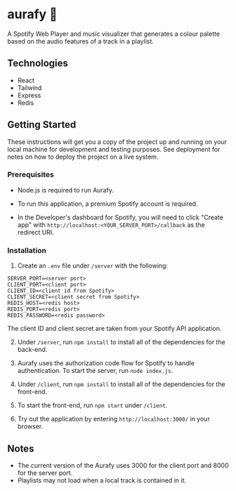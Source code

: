 # **aurafy 🔮**

A Spotify Web Player and music visualizer that generates a colour palette based on the audio features of a track in a playlist.

## **Technologies**

- React
- Tailwind
- Express
- Redis

## **Getting Started**

These instructions will get you a copy of the project up and running on your local machine for development and testing purposes. See deployment for notes on how to deploy the project on a live system.

### **Prerequisites**

- Node.js is required to run Aurafy.

- To run this application, a premium Spotify account is required.

- In the Developer's dashboard for Spotify, you will need to click "Create app" with `http://localhost:<YOUR_SERVER_PORT>/callback` as the redirect URI.

### **Installation**

1. Create an `.env` file under `/server` with the following:

```
SERVER_PORT=<server port>
CLIENT_PORT=<client port>
CLIENT_ID=<client id from Spotify>
CLIENT_SECRET=<client secret from Spotify>
REDIS_HOST=<redis host>
REDIS_PORT=<redis port>
REDIS_PASSWORD=<redis password>
```

The client ID and client secret are taken from your Spotify API application.

2. Under `/server`, run `npm install` to install all of the dependencies for the back-end.

3. Aurafy uses the authorization code flow for Spotify to handle authentication. To start the server, run `node index.js`.

4. Under `/client`, run `npm install` to install all of the dependencies for the front-end.

5. To start the front-end, run `npm start` under `/client`.

6. Try out the application by entering `http://localhost:3000/` in your browser.

## **Notes**

- The current version of the Aurafy uses 3000 for the client port and 8000 for the server port.
- Playlists may not load when a local track is contained in it.
